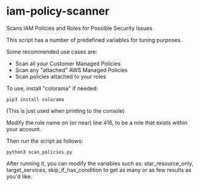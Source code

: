 # iam-policy-scanner
Scans IAM Policies and Roles for Possible Security Issues

This script has a number of predefined variables for tuning purposes.

Some recommended use cases are:
* Scan all your Customer Managed Policies
* Scan any "attached" AWS Managed Policies
* Scan policies attached to your roles

To use, install "colorama" if needed:
```
pip3 install colorama
```
(This is just used when printing to the console)

Modify the role name on (or near) line 416, to be a role that exists within your account.

Then run the script as follows:
```
python3 scan_policies.py
```

After running it, you can modify the variables such as: star_resource_only, target_services, skip_if_has_condition to get as many or as few results as you'd like.
